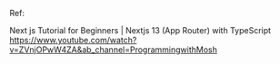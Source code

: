 Ref:

Next js Tutorial for Beginners | Nextjs 13 (App Router) with TypeScript
https://www.youtube.com/watch?v=ZVnjOPwW4ZA&ab_channel=ProgrammingwithMosh







